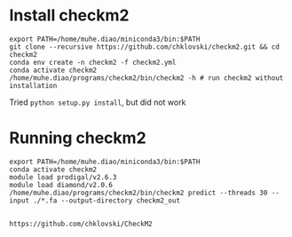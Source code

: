 # Install checkm2

```
export PATH=/home/muhe.diao/miniconda3/bin:$PATH
git clone --recursive https://github.com/chklovski/checkm2.git && cd checkm2
conda env create -n checkm2 -f checkm2.yml
conda activate checkm2
/home/muhe.diao/programs/checkm2/bin/checkm2 -h # run checkm2 without installation
```
Tried `python setup.py install`, but did not work

# Running checkm2
```
export PATH=/home/muhe.diao/miniconda3/bin:$PATH
conda activate checkm2
module load prodigal/v2.6.3
module load diamond/v2.0.6
/home/muhe.diao/programs/checkm2/bin/checkm2 predict --threads 30 --input ./*.fa --output-directory checkm2_out 


https://github.com/chklovski/CheckM2
